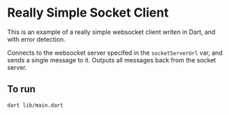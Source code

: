 # Really Simple Socket Client

This is an example of a really simple websocket client writen in Dart, and with error detection.

Connects to the websocket server specifed in the `socketServerUrl` var, and sends a single message to it.  Outputs all messages back from the socket server.

## To run

```
dart lib/main.dart
```


